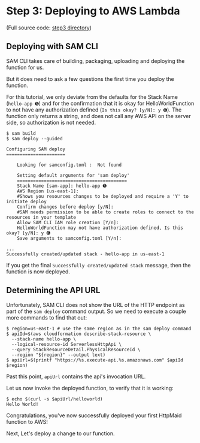 # Step 3: Deploying to AWS Lambda

(Full source code: [step3 directory](step3))

## Deploying with SAM CLI

SAM CLI takes care of building, packaging, uploading and deploying the function for us.

But it does need to ask a few questions the first time you deploy the function.

For this tutorial, we only deviate from the defaults for the Stack Name (`hello-app ➎`) and for the confirmation that it is okay for HelloWorldFunction to not have any authorization defined (`Is this okay? [y/N]: y ➏`).
The function only returns a string, and does not call any AWS API on the server side, so authorization is not needed.

```shell
$ sam build
$ sam deploy --guided

Configuring SAM deploy
======================

	Looking for samconfig.toml :  Not found

	Setting default arguments for 'sam deploy'
	=========================================
	Stack Name [sam-app]: hello-app ➎
	AWS Region [us-east-1]:
	#Shows you resources changes to be deployed and require a 'Y' to initiate deploy
	Confirm changes before deploy [y/N]:
	#SAM needs permission to be able to create roles to connect to the resources in your template
	Allow SAM CLI IAM role creation [Y/n]:
	HelloWorldFunction may not have authorization defined, Is this okay? [y/N]: y ➏
	Save arguments to samconfig.toml [Y/n]:

...
Successfully created/updated stack - hello-app in us-east-1

```

If you get the final `Successfully created/updated stack` message, then the function is now deployed.

## Determining the API URL

Unfortunately, SAM CLI does not show the URL of the HTTP endpoint as part of the `sam deploy` command output. So we need to execute a couple more commands to find that out:

```shell
$ region=us-east-1 # use the same region as in the sam deploy command
$ apiId=$(aws cloudformation describe-stack-resource \
  --stack-name hello-app \
  --logical-resource-id ServerlessHttpApi \
  --query StackResourceDetail.PhysicalResourceId \
  --region "${region}" --output text)
$ apiUrl=$(printf "https://%s.execute-api.%s.amazonaws.com" $apiId $region)
```

Past this point, `apiUrl` contains the api's invocation URL.

Let us now invoke the deployed function, to verify that it is working:

```shell
$ echo $(curl -s $apiUrl/helloworld)
Hello World!
```

Congratulations, you've now successfully deployed your first HttpMaid function to AWS!

Next, Let's deploy a change to our function.
